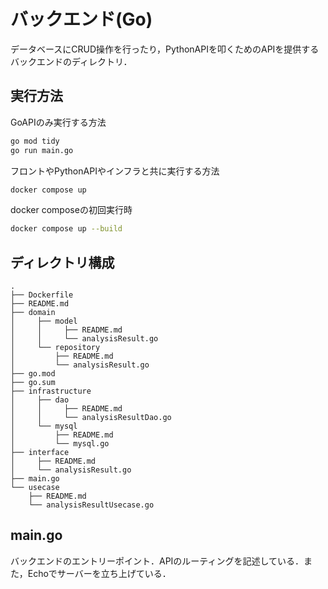 # バックエンド(Go) 
データベースにCRUD操作を行ったり，PythonAPIを叩くためのAPIを提供するバックエンドのディレクトリ．

## 実行方法
GoAPIのみ実行する方法
```bash
go mod tidy
go run main.go
```
フロントやPythonAPIやインフラと共に実行する方法
```bash
docker compose up
```
docker composeの初回実行時
```bash
docker compose up --build
```
## ディレクトリ構成
```
.
├── Dockerfile
├── README.md
├── domain
│     ├── model 
│     │     ├── README.md
│     │     └── analysisResult.go
│     └── repository
│         ├── README.md
│         └── analysisResult.go
├── go.mod 
├── go.sum
├── infrastructure
│     ├── dao
│     │     ├── README.md
│     │     └── analysisResultDao.go
│     └── mysql
│         ├── README.md
│         └── mysql.go
├── interface
│     ├── README.md
│     └── analysisResult.go
├── main.go
└── usecase
    ├── README.md
    └── analysisResultUsecase.go
```

## main.go
バックエンドのエントリーポイント．APIのルーティングを記述している．また，Echoでサーバーを立ち上げている．